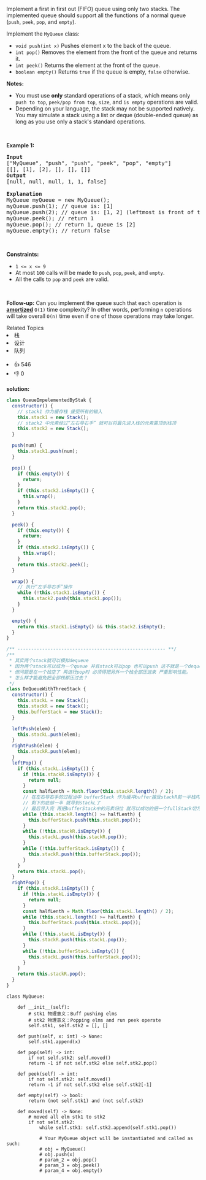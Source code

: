 <p>Implement a first in first out (FIFO) queue using only two stacks. The implemented queue should support all the functions of a normal queue (<code>push</code>, <code>peek</code>, <code>pop</code>, and <code>empty</code>).</p>

<p>Implement the <code>MyQueue</code> class:</p>

<ul>
	<li><code>void push(int x)</code> Pushes element x to the back of the queue.</li>
	<li><code>int pop()</code> Removes the element from the front of the queue and returns it.</li>
	<li><code>int peek()</code> Returns the element at the front of the queue.</li>
	<li><code>boolean empty()</code> Returns <code>true</code> if the queue is empty, <code>false</code> otherwise.</li>
</ul>

<p><strong>Notes:</strong></p>

<ul>
	<li>You must use <strong>only</strong> standard operations of a stack, which means only <code>push to top</code>, <code>peek/pop from top</code>, <code>size</code>, and <code>is empty</code> operations are valid.</li>
	<li>Depending on your language, the stack may not be supported natively. You may simulate a stack using a list or deque (double-ended queue) as long as you use only a stack&#39;s standard operations.</li>
</ul>

<p>&nbsp;</p>
<p><strong>Example 1:</strong></p>

<pre>
<strong>Input</strong>
[&quot;MyQueue&quot;, &quot;push&quot;, &quot;push&quot;, &quot;peek&quot;, &quot;pop&quot;, &quot;empty&quot;]
[[], [1], [2], [], [], []]
<strong>Output</strong>
[null, null, null, 1, 1, false]

<strong>Explanation</strong>
MyQueue myQueue = new MyQueue();
myQueue.push(1); // queue is: [1]
myQueue.push(2); // queue is: [1, 2] (leftmost is front of the queue)
myQueue.peek(); // return 1
myQueue.pop(); // return 1, queue is [2]
myQueue.empty(); // return false
</pre>

<p>&nbsp;</p>
<p><strong>Constraints:</strong></p>

<ul>
	<li><code>1 &lt;= x &lt;= 9</code></li>
	<li>At most <code>100</code>&nbsp;calls will be made to <code>push</code>, <code>pop</code>, <code>peek</code>, and <code>empty</code>.</li>
	<li>All the calls to <code>pop</code> and <code>peek</code> are valid.</li>
</ul>

<p>&nbsp;</p>
<p><strong>Follow-up:</strong> Can you implement the queue such that each operation is <strong><a href="https://en.wikipedia.org/wiki/Amortized_analysis" target="_blank">amortized</a></strong> <code>O(1)</code> time complexity? In other words, performing <code>n</code> operations will take overall <code>O(n)</code> time even if one of those operations may take longer.</p>
<div><div>Related Topics</div><div><li>栈</li><li>设计</li><li>队列</li></div></div><br><div><li>👍 546</li><li>👎 0</li></div> 
<br>
<strong> solution: </strong>

```javascript
class QueueImpelementedByStak {
  constructor() {
    // stack1 作为缓存栈 接受所有的输入
    this.stack1 = new Stack();
    // stack2 中元素经过“左右导右手” 就可以将最先进入栈的元素置顶到栈顶
    this.stack2 = new Stack();
  }

  push(num) {
    this.stack1.push(num);
  }

  pop() {
    if (this.empty()) {
      return;
    }
    if (this.stack2.isEmpty()) {
      this.wrap();
    }
    return this.stack2.pop();
  }

  peek() {
    if (this.empty()) {
      return;
    }
    if (this.stack2.isEmpty()) {
      this.wrap();
    }
    return this.stack2.peek();
  }

  wrap() {
    // 执行“左手导右手”操作
    while (!this.stack1.isEmpty()) {
      this.stack2.push(this.stack1.pop());
    }
  }

  empty() {
    return this.stack1.isEmpty() && this.stack2.isEmpty();
  }
}

/** ------------------------------------------------------ **/
/**
 * 其实两个stack就可以模拟dequeue
 * 因为两个stack可以成为一个queue 并且stack可以pop 也可以push 这不就是一个dequeue了吗
 * 但问题是在一个栈空了 再进行pop时 必须得把另外一个栈全部压进来 严重影响性能。
 * 怎么样才能避免把全部栈都压过去？
 */
class DeQueueWithThreeStack {
  constructor() {
    this.stackL = new Stack();
    this.stackR = new Stack();
    this.bufferStack = new Stack();
  }

  leftPush(elem) {
    this.stackL.push(elem);
  }
  rightPush(elem) {
    this.stackR.push(elem);
  }
  leftPop() {
    if (this.stackL.isEmpty()) {
      if (this.stackR.isEmpty()) {
        return null;
      }
      const halfLenth = Math.floor(this.stackR.length() / 2);
      // 在左右导右手的过程当中 bufferStack 作为缓冲buffer接受stackR前一半栈内元素
      // 剩下的底部一半 就导到stackL了
      // 最后导入完 再把bufferStack中的元素归位 就可以成功的把一个fullStack切为一半一半了
      while (this.stackR.length() >= halfLenth) {
        this.bufferStack.push(this.stackR.pop());
      }
      while (!this.stackR.isEmpty()) {
        this.stackL.push(this.stackR.pop());
      }
      while (!this.bufferStack.isEmpty()) {
        this.stackR.push(this.bufferStack.pop());
      }
    }
    return this.stackL.pop();
  }
  rightPop() {
    if (this.stackR.isEmpty()) {
      if (this.stackL.isEmpty()) {
        return null;
      }
      const halfLenth = Math.floor(this.stackL.length() / 2);
      while (this.stackL.length() >= halfLenth) {
        this.bufferStack.push(this.stackL.pop());
      }
      while (!this.stackL.isEmpty()) {
        this.stackR.push(this.stackL.pop());
      }
      while (!this.bufferStack.isEmpty()) {
        this.stackL.push(this.bufferStack.pop());
      }
    }
    return this.stackR.pop();
  }
}
```

```python3
class MyQueue:

    def __init__(self):
        # stk1 物理意义：Buff pushing elms
        # stk2 物理意义：Popping elms and run peek operate
        self.stk1, self.stk2 = [], []

    def push(self, x: int) -> None:
        self.stk1.append(x)

    def pop(self) -> int:
        if not self.stk2: self.moved()
        return -1 if not self.stk2 else self.stk2.pop()

    def peek(self) -> int:
        if not self.stk2: self.moved()
        return -1 if not self.stk2 else self.stk2[-1]

    def empty(self) -> bool:
        return (not self.stk1) and (not self.stk2)

    def moved(self) -> None:
        # moved all elm stk1 to stk2
        if not self.stk2:
            while self.stk1: self.stk2.append(self.stk1.pop())

            # Your MyQueue object will be instantiated and called as such:
            # obj = MyQueue()
            # obj.push(x)
            # param_2 = obj.pop()
            # param_3 = obj.peek()
            # param_4 = obj.empty()

```

